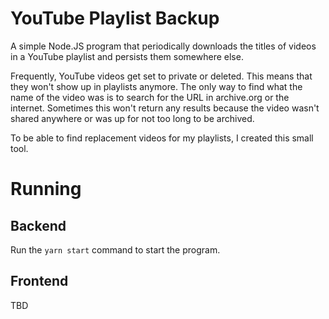 # YouTube Playlist Backup

A simple Node.JS program that periodically downloads the titles of videos in a YouTube playlist and persists them somewhere else.

Frequently, YouTube videos get set to private or deleted. This means that they won't show up in playlists anymore. The only way to find what the name of the video was is to search for the URL in archive.org or the internet. Sometimes this won't return any results because the video wasn't shared anywhere or was up for not too long to be archived. 

To be able to find replacement videos for my playlists, I created this small tool.
 
# Running

## Backend

Run the `yarn start` command to start the program.

## Frontend

TBD